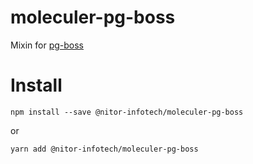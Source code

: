 # moleculer-pg-boss

Mixin for [pg-boss](https://github.com/timgit/pg-boss)

# Install

`npm install --save @nitor-infotech/moleculer-pg-boss`

or

`yarn add @nitor-infotech/moleculer-pg-boss`
